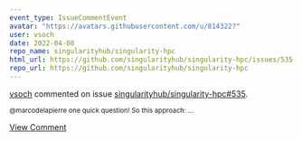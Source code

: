 ```yaml
---
event_type: IssueCommentEvent
avatar: "https://avatars.githubusercontent.com/u/814322?"
user: vsoch
date: 2022-04-08
repo_name: singularityhub/singularity-hpc
html_url: https://github.com/singularityhub/singularity-hpc/issues/535
repo_url: https://github.com/singularityhub/singularity-hpc
---
```


<a href='https://github.com/vsoch' target='_blank'>vsoch</a> commented on issue <a href='https://github.com/singularityhub/singularity-hpc/issues/535' target='_blank'>singularityhub/singularity-hpc#535</a>.

<small>@marcodelapierre one quick question! So this approach:...</small>

<a href='https://github.com/singularityhub/singularity-hpc/issues/535' target='_blank'>View Comment</a>